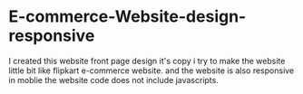 # E-commerce-Website-design-responsive
I created this website front page design it's copy  i try to make  the website  little bit like flipkart e-commerce website. and the website is also responsive in moblie the website code does not include javascripts. 
